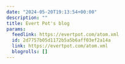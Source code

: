 ```yaml
---
date: "2024-05-20T19:13:54+00:00"
description: ""
title: Evert Pot's blog
params:
  feedlink: https://evertpot.com/atom.xml
  id: 2d7757b05d1172b5a5b6aff03ef2a14a
  link: https://evertpot.com/atom.xml
  blogrolls: []
---
```

